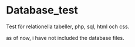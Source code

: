 # Database_test
Test för relationella tabeller, php, sql, html och css.

as of now, i have not included the database files.
